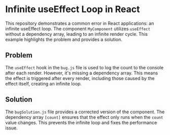 # Infinite useEffect Loop in React

This repository demonstrates a common error in React applications: an infinite useEffect loop.  The component `MyComponent` utilizes `useEffect` without a dependency array, leading to an infinite render cycle.  This example highlights the problem and provides a solution.

## Problem

The `useEffect` hook in the `bug.js` file is used to log the count to the console after each render. However, it's missing a dependency array.  This means the effect is triggered after every render, including those caused by the effect itself, creating an infinite loop.

## Solution

The `bugSolution.js` file provides a corrected version of the component. The dependency array `[count]` ensures that the effect only runs when the `count` value changes. This prevents the infinite loop and fixes the performance issue.
